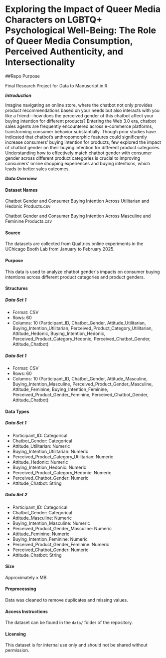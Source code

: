# Exploring the Impact of Queer Media Characters on LGBTQ+ Psychological Well-Being: The Role of Queer Media Consumption, Perceived Authenticity, and Intersectionality

##Repo Purpose

Final Research Project for Data to Manuscript in R

***Introduction***

Imagine navigating an online store, where the chatbot not only provides product recommendations based on your needs but also interacts with you like a friend—how does the perceived gender of this chatbot affect your buying intention for different products? Entering the Web 3.0 era, chatbot sales agents are frequently encountered across e-commerce platforms, transforming consumer behavior substantially. Though prior studies have indicated that chatbot’s anthropomorphic features could significantly increase consumers’ buying intention for products, few explored the impact of chatbot gender on their buying intention for different product categories. Understanding how to effectively match chatbot gender with consumer gender across different product categories is crucial to improving consumers’ online shopping experiences and buying intentions, which leads to better sales outcomes. 	

***Data Overview***
#### Dataset Names
Chatbot Gender and Consumer Buying Intention Across Utilitarian and Hedonic Products.csv

Chatbot Gender and Consumer Buying Intention Across Masculine and Feminine Products.csv

#### Source
The datasets are collected from Qualtrics online experiments in the UChicago Booth Lab from January to February 2025.

#### Purpose
This data is used to analyze chatbot gender's impacts on consumer buying intentions across different product categories and product genders.

#### Structures

##### Data Set 1
- Format: CSV
- Rows: 60
- Columns: 10 (Participant_ID, Chatbot_Gender, Attitude_Utilitarian, Buying_Intention_Utilitarian, Perceived_Product_Category_Utilitarian, Attitude_Hedonic, Buying_Intention_Hedonic, Perceived_Product_Category_Hedonic, Perceived_Chatbot_Gender, Attitude_Chatbot)

##### Data Set 1
- Format: CSV
- Rows: 60
- Columns: 10 (Participant_ID, Chatbot_Gender, Attitude_Masculine, Buying_Intention_Masculine, Perceived_Product_Gender_Masculine, Attitude_Feminine, Buying_Intention_Feminine, Perceived_Product_Gender_Feminine, Perceived_Chatbot_Gender, Attitude_Chatbot)

#### Data Types

##### Data Set 1
- Participant_ID: Categorical
- Chatbot_Gender: Categorical
- Attitude_Utilitarian: Numeric
- Buying_Intention_Utilitarian: Numeric
- Perceived_Product_Category_Utilitarian: Numeric
- Attitude_Hedonic: Numeric
- Buying_Intention_Hedonic: Numeric
- Perceived_Product_Category_Hedonic: Numeric
- Perceived_Chatbot_Gender: Numeric
- Attitude_Chatbot: String

##### Data Set 2
- Participant_ID: Categorical
- Chatbot_Gender: Categorical
- Attitude_Masculine: Numeric
- Buying_Intention_Masculine: Numeric
- Perceived_Product_Gender_Masculine: Numeric
- Attitude_Feminine: Numeric
- Buying_Intention_Feminine: Numeric
- Perceived_Product_Gender_Feminine: Numeric
- Perceived_Chatbot_Gender: Numeric
- Attitude_Chatbot: String

#### Size
Approximately x MB.

#### Preprocessing
Data was cleaned to remove duplicates and missing values.

#### Access Instructions
The dataset can be found in the `data/` folder of the repository.

#### Licensing
This dataset is for internal use only and should not be shared without permission.
